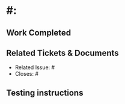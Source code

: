 # #<issue>: <Description>

## Work Completed

## Related Tickets & Documents

- Related Issue: #
- Closes: #

## Testing instructions
